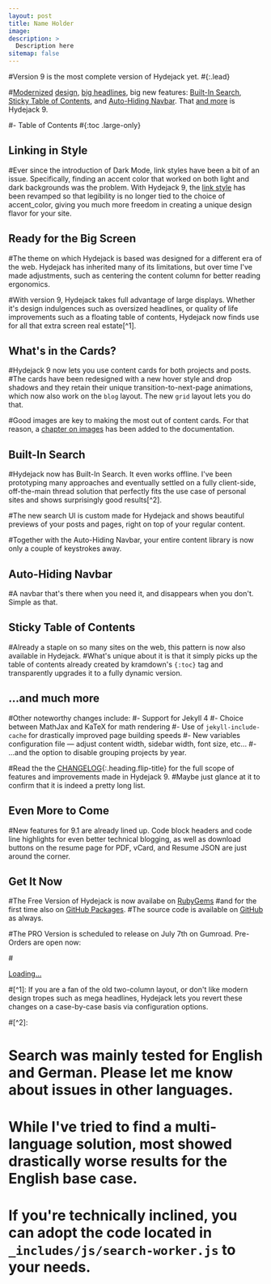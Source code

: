 ```yaml
---
layout: post
title: Name Holder
image: 
description: >
  Description here 
sitemap: false
---
```


#Version 9 is the most complete version of Hydejack yet.
#{:.lead}

#[Modernized](#linking-in-style) [design](#whats-in-the-cards), [big headlines](#ready-for-the-big-screen), big new features: [Built-In Search](#built-in-search), [Sticky Table of Contents](#sticky-table-of-contents), and [Auto-Hiding Navbar](#auto-hiding-navbar). That [and more](#and-much-more) is Hydejack 9.

#- Table of Contents
#{:toc .large-only}

## Linking in Style

#Ever since the introduction of Dark Mode, link styles have been a bit of an issue. Specifically, finding an accent color that worked on both light and dark backgrounds was the problem. With Hydejack 9, the [link style](#linking-in-style) has been revamped so that legibility is no longer tied to the choice of accent_color, giving you much more freedom in creating a unique design flavor for your site.
 
## Ready for the Big Screen

#The theme on which Hydejack is based was designed for a different era of the web. Hydejack has inherited many of its limitations, but over time I've made adjustments, such as centering the content column for better reading ergonomics. 

#With version 9, Hydejack takes full advantage of large displays. Whether it's design indulgences such as oversized headlines, or quality of life improvements such as a floating table of contents, Hydejack now finds use for all that extra screen real estate[^1]. 
 
## What's in the Cards?

#Hydejack 9 now lets you use content cards for both projects and posts. 
#The cards have been redesigned with a new hover style and drop shadows and they retain their unique transition-to-next-page animations, which now also work on the `blog` layout. The new `grid` layout lets you do that.

#Good images are key to making the most out of content cards. For that reason, a [chapter on images](../../docs/basics.md#adding-images) has been added to the documentation.
 
## Built-In Search

#Hydejack now has Built-In Search. It even works offline. I've been prototyping many approaches and eventually settled on a fully client-side, off-the-main thread solution that perfectly fits the use case of personal sites and shows surprisingly good results[^2]. 

#The new search UI is custom made for Hydejack and shows beautiful previews of your posts and pages, right on top of your regular content.

#Together with the Auto-Hiding Navbar, your entire content library is now only a couple of keystrokes away.
 
## Auto-Hiding Navbar

#A navbar that's there when you need it, and disappears when you don't. Simple as that.
 
## Sticky Table of Contents

#Already a staple on so many sites on the web, this pattern is now also available in Hydejack. 
#What's unique about it is that it simply picks up the table of contents already created by kramdown's `{:toc}` tag and transparently upgrades it to a fully dynamic version.
 
## …and much more

#Other noteworthy changes include:
#- Support for Jekyll 4
#- Choice between MathJax and KaTeX for math rendering
#- Use of `jekyll-include-cache` for drastically improved page building speeds
#- New variables configuration file — adjust content width, sidebar width, font size, etc...
#- ...and the option to disable grouping projects by year.

#Read the the [CHANGELOG](../../CHANGELOG.md){:.heading.flip-title} for the full scope of features and improvements made in Hydejack 9.
#Maybe just glance at it to confirm that it is indeed a pretty long list.
 
## Even More to Come

#New features for 9.1 are already lined up. Code block headers and code line highlights for even better technical blogging, as well as download buttons on the resume page for PDF, vCard, and Resume JSON are just around the corner.
 
## Get It Now
#The Free Version of Hydejack is now availabe on [RubyGems](https://rubygems.org/gems/jekyll-theme-hydejack)
#and for the first time also on [GitHub Packages](https://github.com/hydecorp/hydejack/packages). 
#The source code is available on [GitHub](https://github.com/hydecorp/hydejack) as always.

#The PRO Version is scheduled to release on July 7th on Gumroad. Pre-Orders are open now:

#<div class="gumroad-product-embed" data-gumroad-product-id="nuOluY"><a href="https://gumroad.com/l/nuOluY">Loading…</a></div>



#[^1]: If you are a fan of the old two-column layout, or don't like modern design tropes such as mega headlines, Hydejack lets you revert these changes on a case-by-case basis via configuration options.

#[^2]:
#      Search was mainly tested for English and German. Please let me know about issues in other languages. 
#      While I've tried to find a multi-language solution, most showed drastically worse  results for the English base case.
#      If you're technically inclined, you can adopt the code located in `_includes/js/search-worker.js` to your needs.


